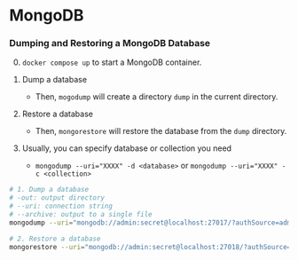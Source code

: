 # MongoDB

### Dumping and Restoring a MongoDB Database

0. `docker compose up` to start a MongoDB container.
1. Dump a database
   - Then, `mogodump` will create a directory `dump` in the current directory.

2. Restore a database
   - Then, `mongorestore` will restore the database from the `dump` directory.

3. Usually, you can specify database or collection you need
   - `mongodump --uri="XXXX" -d <database>` or `mongodump --uri="XXXX" -c <collection>`

```bash {"id":"01HZKNGYQ4NN036D59TGHSAES4"}
# 1. Dump a database
# -out: output directory
# --uri: connection string
# --archive: output to a single file
mongodump --uri="mongodb://admin:secret@localhost:27017/?authSource=admin"

# 2. Restore a database
mongorestore --uri="mongodb://admin:secret@localhost:27018/?authSource=admin"
```
